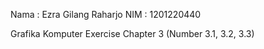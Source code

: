 Nama : Ezra Gilang Raharjo 
NIM  : 1201220440

Grafika Komputer Exercise Chapter 3 (Number 3.1, 3.2, 3.3)
